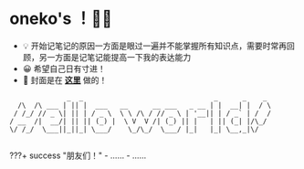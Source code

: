 # oneko's ！🐱‍💻

- 💡 开始记笔记的原因一方面是眼过一遍并不能掌握所有知识点，需要时常再回顾，另一方面是记笔记能提高一下我的表达能力
- 😀 希望自己日有寸进！
- 🔗 封面是在 **[这里](https://www.canva.com/zh_cn/)** 做的！

```
              _  _                                _      _    _ 
  /\  /\ ___ | || |  ___   __      __ ___   _ __ | |  __| |  / \
 / /_/ // _ \| || | / _ \  \ \ /\ / // _ \ | '__|| | / _` | /  /
/ __  /|  __/| || || (_) |  \ V  V /| (_) || |   | || (_| |/\_/ 
\/ /_/  \___||_||_| \___/    \_/\_/  \___/ |_|   |_| \__,_|\/   
                                                                
```

???+ success "朋友们！"
    - ……
    - ……